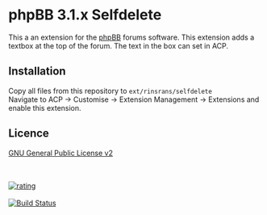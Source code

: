 # phpBB 3.1.x Selfdelete
This a an extension for the <a href="https://github.com/phpbb/phpbb">phpBB</a> forums software. 
This extension adds a textbox at the top of the forum. The text in the box can set in ACP.

Installation
----
Copy all files from this repository to <code>ext/rinsrans/selfdelete</code><br />
Navigate to ACP -> Customise -> Extension Management -> Extensions and enable this extension.

Licence
-----
<a href="http://opensource.org/licenses/gpl-2.0.php">GNU General Public License v2</a>

<br /><br />
<a href="https://phpbb-extensions.ga/extensions/rinsrans/selfdelete.html">
    <img src="http://phpbb-extensions.ga/rinsrans/selfdelete.png" alt="rating" />
</a>
<br /><br />
[![Build Status](https://travis-ci.org/rinsrans/phpBB-selfdelete.svg)](https://travis-ci.org/rinsrans/phpBB-selfdelete)
